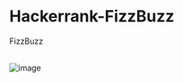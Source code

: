 # Hackerrank-FizzBuzz
FizzBuzz
<br>
<br>

![image](https://user-images.githubusercontent.com/51781534/103164230-97c86c00-47d6-11eb-81ce-4ad6a8c21676.png)
